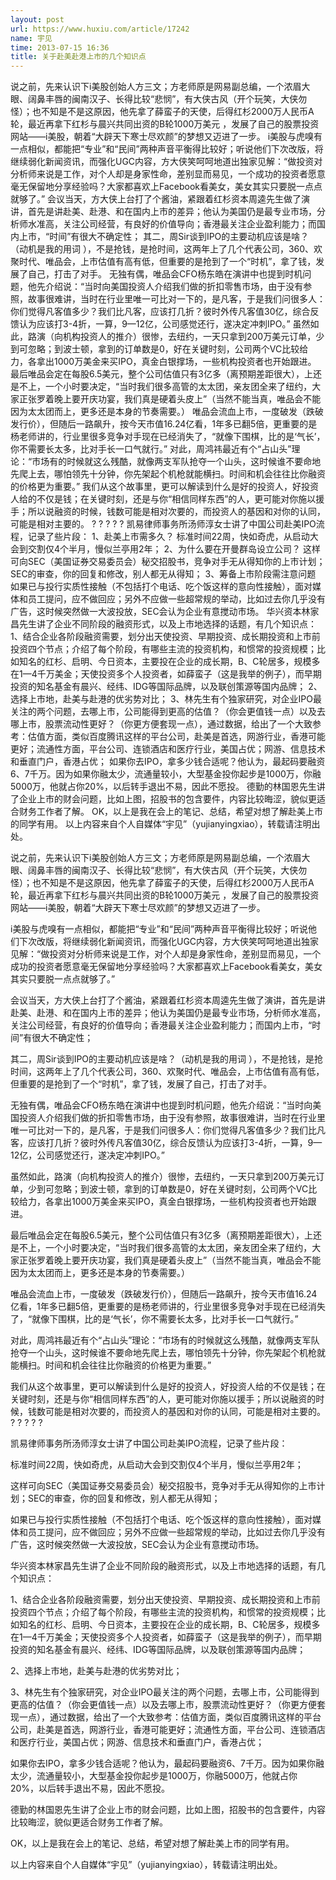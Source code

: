 ```yaml
---
layout: post
url: https://www.huxiu.com/article/17242
name: 宇见
time: 2013-07-15 16:36
title: 关于赴美赴港上市的几个知识点
---
```

说之前，先来认识下i美股创始人方三文；方老师原是网易副总编，一个浓眉大眼、阔鼻丰唇的闽南汉子、长得比较“悲悯”，有大侠古风（开个玩笑，大侠勿怪）；也不知是不是这原因，他先拿了薛蛮子的天使，后得红杉2000万人民币A轮，最近再拿下红杉与晨兴共同出资的B轮1000万美元 ，发展了自己的股票投资网站——i美股，朝着“大辟天下寒士尽欢颜”的梦想又迈进了一步。 i美股与虎嗅有一点相似，都能把“专业”和“民间”两种声音平衡得比较好；听说他们下次改版，将继续弱化新闻资讯，而强化UGC内容，方大侠笑呵呵地道出独家见解：“做投资对分析师来说是工作，对个人却是身家性命，差别显而易见，一个成功的投资者愿意毫无保留地分享经验吗？大家都喜欢上Facebook看美女，美女其实只要脱一点点就够了。” 会议当天，方大侠上台打了个酱油，紧跟着红杉资本周逵先生做了演讲，首先是讲赴美、赴港、和在国内上市的差异；他认为美国仍是最专业市场，分析师水准高，关注公司经营，有良好的价值导向；香港最关注企业盈利能力；而国内上市，“时间”有很大不确定性； 其二，周Sir谈到IPO的主要动机应该是啥？（动机是我的用词 ），不是抢钱，是抢时间，这两年上了几个代表公司，360、欢聚时代、唯品会，上市估值有高有低，但重要的是抢到了一个“时机”，拿了钱，发展了自己，打击了对手。 无独有偶，唯品会CFO杨东皓在演讲中也提到时机问题，他先介绍说：“当时向美国投资人介绍我们做的折扣零售市场，由于没有参照，故事很难讲，当时在行业里唯一可比对一下的，是凡客，于是我们问很多人：你们觉得凡客值多少？我们比凡客，应该打几折？彼时外传凡客值30亿，综合反馈认为应该打3-4折，一算，9—12亿，公司感觉还行，遂决定冲刺IPO。” 虽然如此，路演（向机构投资人的推介）很惨，去纽约，一天只拿到200万美元订单，少到可忽略；到波士顿，拿到的订单数是0，好在关键时刻，公司两个VC比较给力，各拿出1000万美金来买IPO，真金白银撑场，一些机构投资者也开始跟进。 最后唯品会定在每股6.5美元，整个公司估值只有3亿多（离预期差距很大），上还是不上，一个小时要决定，“当时我们很多高管的太太团，亲友团全来了纽约，大家正张罗着晚上要开庆功宴，我们真是硬着头皮上”（当然不能当真，唯品会不能因为太太团而上，更多还是本身的节奏需要。） 唯品会流血上市，一度破发（跌破发行价），但随后一路飙升，按今天市值16.24亿看，1年多已翻5倍，更重要的是杨老师讲的，行业里很多竞争对手现在已经消失了，“就像下围棋，比的是‘气长’，你不需要长太多，比对手长一口气就行。” 对此，周鸿祎最近有个“占山头”理论：“市场有的时候就这么残酷，就像两支军队抢夺一个山头，这时候谁不要命地先爬上去，哪怕领先十分钟，你先架起个机枪就能横扫。时间和机会往往比你融资的价格更为重要。” 我们从这个故事里，更可以解读到什么是好的投资人，好投资人给的不仅是钱；在关键时刻，还是与你“相信同样东西”的人，更可能对你施以援手；所以说融资的时候，钱数可能是相对次要的，而投资人的基因和对你的认同，可能是相对主要的。 ? ? ? ? ? 凯易律师事务所汤师淳女士讲了中国公司赴美IPO流程，记录了些片段： 1、赴美上市需多久？ 标准时间22周，快如奇虎，从启动大会到交割仅4个半月，慢似兰亭用2年； 2、为什么要在开曼群岛设立公司？ 这样可向SEC（美国证券交易委员会）秘交招股书，竞争对手无从得知你的上市计划；SEC的审查，你的回复和修改，别人都无从得知； 3、筹备上市阶段需注意问题 如果已与投行实质性接触（不包括打个电话、吃个饭这样的意向性接触），面对媒体和员工提问，应不做回应；另外不应做一些超常规的举动，比如过去你几乎没有广告，这时候突然做一大波投放，SEC会认为企业有意搅动市场。 华兴资本林家昌先生讲了企业不同阶段的融资形式，以及上市地选择的话题，有几个知识点： 1、结合企业各阶段融资需要，划分出天使投资、早期投资、成长期投资和上市前投资四个节点；介绍了每个阶段，有哪些主流的投资机构，和惯常的投资规模；比如知名的红杉、启明、今日资本，主要投在企业的成长期，B、C轮居多，规模多在1—4千万美金；天使投资多个人投资者，如薛蛮子（这是我举的例子），而早期投资的知名基金有晨兴、经纬、IDG等国际品牌，以及联创策源等国内品牌； 2、选择上市地，赴美与赴港的优劣势对比； 3、林先生有个独家研究，对企业IPO最关注的两个问题，去哪上市，公司能得到更高的估值？（你会更值钱一点）以及去哪上市，股票流动性更好？（你更方便套现一点），通过数据，给出了一个大致参考：估值方面，类似百度腾讯这样的平台公司，赴美是首选，网游行业，香港可能更好；流通性方面，平台公司、连锁酒店和医疗行业，美国占优；网游、信息技术和垂直门户，香港占优； 如果你去IPO，拿多少钱合适呢？他认为，最起码要融资6、7千万。因为如果你融太少，流通量较小，大型基金投你起步是1000万，你融5000万，他就占你20%，以后转手退出不易，因此不愿投。 德勤的林国恩先生讲了企业上市的财会问题，比如上图，招股书的包含要件，内容比较晦涩，貌似更适合财务工作者了解。 OK，以上是我在会上的笔记、总结，希望对想了解赴美上市的同学有用。 以上内容来自个人自媒体“宇见”（yujianyingxiao），转载请注明出处。

说之前，先来认识下i美股创始人方三文；方老师原是网易副总编，一个浓眉大眼、阔鼻丰唇的闽南汉子、长得比较“悲悯”，有大侠古风（开个玩笑，大侠勿怪）；也不知是不是这原因，他先拿了薛蛮子的天使，后得红杉2000万人民币A轮，最近再拿下红杉与晨兴共同出资的B轮1000万美元 ，发展了自己的股票投资网站——i美股，朝着“大辟天下寒士尽欢颜”的梦想又迈进了一步。

i美股与虎嗅有一点相似，都能把“专业”和“民间”两种声音平衡得比较好；听说他们下次改版，将继续弱化新闻资讯，而强化UGC内容，方大侠笑呵呵地道出独家见解：“做投资对分析师来说是工作，对个人却是身家性命，差别显而易见，一个成功的投资者愿意毫无保留地分享经验吗？大家都喜欢上Facebook看美女，美女其实只要脱一点点就够了。”

会议当天，方大侠上台打了个酱油，紧跟着红杉资本周逵先生做了演讲，首先是讲赴美、赴港、和在国内上市的差异；他认为美国仍是最专业市场，分析师水准高，关注公司经营，有良好的价值导向；香港最关注企业盈利能力；而国内上市，“时间”有很大不确定性；

其二，周Sir谈到IPO的主要动机应该是啥？（动机是我的用词 ），不是抢钱，是抢时间，这两年上了几个代表公司，360、欢聚时代、唯品会，上市估值有高有低，但重要的是抢到了一个“时机”，拿了钱，发展了自己，打击了对手。

无独有偶，唯品会CFO杨东皓在演讲中也提到时机问题，他先介绍说：“当时向美国投资人介绍我们做的折扣零售市场，由于没有参照，故事很难讲，当时在行业里唯一可比对一下的，是凡客，于是我们问很多人：你们觉得凡客值多少？我们比凡客，应该打几折？彼时外传凡客值30亿，综合反馈认为应该打3-4折，一算，9—12亿，公司感觉还行，遂决定冲刺IPO。”

虽然如此，路演（向机构投资人的推介）很惨，去纽约，一天只拿到200万美元订单，少到可忽略；到波士顿，拿到的订单数是0，好在关键时刻，公司两个VC比较给力，各拿出1000万美金来买IPO，真金白银撑场，一些机构投资者也开始跟进。

最后唯品会定在每股6.5美元，整个公司估值只有3亿多（离预期差距很大），上还是不上，一个小时要决定，“当时我们很多高管的太太团，亲友团全来了纽约，大家正张罗着晚上要开庆功宴，我们真是硬着头皮上”（当然不能当真，唯品会不能因为太太团而上，更多还是本身的节奏需要。）

唯品会流血上市，一度破发（跌破发行价），但随后一路飙升，按今天市值16.24亿看，1年多已翻5倍，更重要的是杨老师讲的，行业里很多竞争对手现在已经消失了，“就像下围棋，比的是‘气长’，你不需要长太多，比对手长一口气就行。”

对此，周鸿祎最近有个“占山头”理论：“市场有的时候就这么残酷，就像两支军队抢夺一个山头，这时候谁不要命地先爬上去，哪怕领先十分钟，你先架起个机枪就能横扫。时间和机会往往比你融资的价格更为重要。”

我们从这个故事里，更可以解读到什么是好的投资人，好投资人给的不仅是钱；在关键时刻，还是与你“相信同样东西”的人，更可能对你施以援手；所以说融资的时候，钱数可能是相对次要的，而投资人的基因和对你的认同，可能是相对主要的。 ? ? ? ? ?

凯易律师事务所汤师淳女士讲了中国公司赴美IPO流程，记录了些片段：

标准时间22周，快如奇虎，从启动大会到交割仅4个半月，慢似兰亭用2年；

这样可向SEC（美国证券交易委员会）秘交招股书，竞争对手无从得知你的上市计划；SEC的审查，你的回复和修改，别人都无从得知；

如果已与投行实质性接触（不包括打个电话、吃个饭这样的意向性接触），面对媒体和员工提问，应不做回应；另外不应做一些超常规的举动，比如过去你几乎没有广告，这时候突然做一大波投放，SEC会认为企业有意搅动市场。

华兴资本林家昌先生讲了企业不同阶段的融资形式，以及上市地选择的话题，有几个知识点：

1、结合企业各阶段融资需要，划分出天使投资、早期投资、成长期投资和上市前投资四个节点；介绍了每个阶段，有哪些主流的投资机构，和惯常的投资规模；比如知名的红杉、启明、今日资本，主要投在企业的成长期，B、C轮居多，规模多在1—4千万美金；天使投资多个人投资者，如薛蛮子（这是我举的例子），而早期投资的知名基金有晨兴、经纬、IDG等国际品牌，以及联创策源等国内品牌；

2、选择上市地，赴美与赴港的优劣势对比；

3、林先生有个独家研究，对企业IPO最关注的两个问题，去哪上市，公司能得到更高的估值？（你会更值钱一点）以及去哪上市，股票流动性更好？（你更方便套现一点），通过数据，给出了一个大致参考：估值方面，类似百度腾讯这样的平台公司，赴美是首选，网游行业，香港可能更好；流通性方面，平台公司、连锁酒店和医疗行业，美国占优；网游、信息技术和垂直门户，香港占优；

如果你去IPO，拿多少钱合适呢？他认为，最起码要融资6、7千万。因为如果你融太少，流通量较小，大型基金投你起步是1000万，你融5000万，他就占你20%，以后转手退出不易，因此不愿投。

德勤的林国恩先生讲了企业上市的财会问题，比如上图，招股书的包含要件，内容比较晦涩，貌似更适合财务工作者了解。

OK，以上是我在会上的笔记、总结，希望对想了解赴美上市的同学有用。

以上内容来自个人自媒体“宇见”（yujianyingxiao），转载请注明出处。

